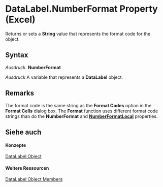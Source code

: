 
# DataLabel.NumberFormat Property (Excel)

Returns or sets a  **String** value that represents the format code for the object.


## Syntax

 _Ausdruck_. **NumberFormat**

 _Ausdruck_ A variable that represents a **DataLabel** object.


## Remarks

The format code is the same string as the  **Format Codes** option in the **Format Cells** dialog box. The **Format** function uses different format code strings than do the **NumberFormat** and **[NumberFormatLocal](9f2e3b12-9fda-0516-2fe0-edf5acc32b01.md)** properties.


## Siehe auch


#### Konzepte


[DataLabel Object](bb342572-8761-b326-548a-98455172f9a8.md)
#### Weitere Ressourcen


[DataLabel Object Members](http://msdn.microsoft.com/library/176c4f7f-c6ef-c8cb-3983-6dd39435f793%28Office.15%29.aspx)
